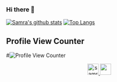 ### Hi there 👋
[![Samra's github stats](https://github-readme-stats.vercel.app/api?username=samraazeem&show_icons=true&theme=tokyonight)](https://github.com/samraazeem/github-readme-stats)
[![Top Langs](https://github-readme-stats.vercel.app/api/top-langs/?username=samraazeem&layout=compact&show_icons=true&theme=tokyonight)](https://github.com/samraazeem/github-readme-stats)

## Profile View Counter
#![Profile View Counter](https://komarev.com/ghpvc/?username=samraazeem)

<div align="center"><a href="https://dev.to/samraazeem">
  <img src="https://d2fltix0v2e0sb.cloudfront.net/dev-badge.svg" alt="samraazeem's DEV Profile" height="30" width="30">
  <img src="https://th.bing.com/th/id/OIP.TWKdumbS6DQ8MZ6c4ZyQvwAAAA?pid=ImgDet&rs=1" height= "30" width= "30">
</a></div>
<!-- <img src="https://dev.to/samraazeem" width="48"> -->
<!--
**samraazeem/samraazeem** is a ✨ _special_ ✨ repository because its `README.md` (this file) appears on your GitHub profile.

Here are some ideas to get you started:

- 🔭 I’m currently working on ...
- 🌱 I’m currently learning ...
- 👯 I’m looking to collaborate on ...
- 🤔 I’m looking for help with ...
- 💬 Ask me about ...
- 📫 How to reach me: ...
- 😄 Pronouns: ...
- ⚡ Fun fact: ...
-->
